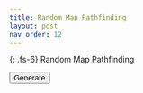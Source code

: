 ```yaml
---
title: Random Map Pathfinding
layout: post
nav_order: 12
---
```


{: .fs-6}
Random Map Pathfinding

<button id="calc" onclick="main()">Generate</button>

<svg id="map" viewBox="0 0 1 1"></svg>

<script type="text/javascript" src="../src/mapgen.js"></script>
